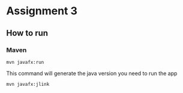 # Assignment 3

## How to run

### Maven

```
mvn javafx:run
```

This command will generate the java version you need to run the app

```
mvn javafx:jlink
```